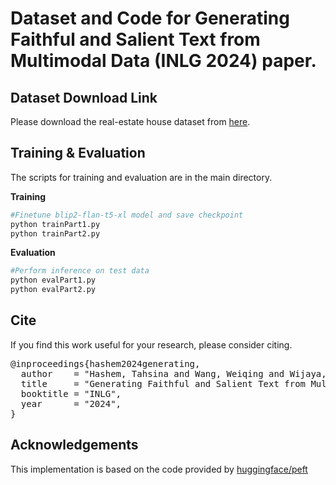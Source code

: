 # Dataset and Code for Generating Faithful and Salient Text from Multimodal Data (INLG 2024) paper.

## Dataset Download Link
Please download the real-estate house dataset from [here](https://drive.google.com/file/d/16h4EQlgs-x4hypu4vAq2tuL0EzvrCecO/view?usp=drive_link).

## Training & Evaluation
The scripts for training and evaluation are in the main directory.

**Training**
```bash
#Finetune blip2-flan-t5-xl model and save checkpoint
python trainPart1.py
python trainPart2.py
```

**Evaluation**
```bash
#Perform inference on test data
python evalPart1.py
python evalPart2.py
```

## Cite
If you find this work useful for your research, please consider citing.
<pre><tt>@inproceedings{hashem2024generating,
  author    = "Hashem, Tahsina and Wang, Weiqing and Wijaya, Derry Tanti and Ali, Mohammed Eunus and Li, Yuan-Fang"
  title     = "Generating Faithful and Salient Text from Multimodal Data",
  booktitle = "INLG",
  year      = "2024",
}</tt></pre>

## Acknowledgements
This implementation is based on the code provided by [huggingface/peft](https://github.com/huggingface/peft/blob/main/examples/int8_training/fine_tune_blip2_int8.py)
